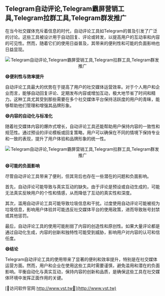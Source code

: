 ## **Telegram自动评论,Telegram霸屏营销工具,Telegram拉群工具,Telegram群发推广**

在当今社交媒体充斥着信息的时代，自动评论工具如Telegram的普及引发了广泛的讨论。这些工具被设计用于自动回复、评论或转发，以提高用户的互动率和内容的可见性。然而，随着它们的使用日益普及，其带来的便利性和可能的负面影响也日益显现。

 <center><img src="https://vst.tw/MP4/tuiguang/png/5.png" alt="Telegram自动评论,Telegram霸屏营销工具,Telegram拉群工具,Telegram群发推广"></center>

**😄便利性与效率提升**

自动评论工具最大的优势在于提高了用户的社交媒体运营效率。对于个人用户和企业而言，能够自动回复评论、定期发布内容或增加互动，极大地节省了时间和精力。这种工具尤其受到那些需要在多个社交媒体平台保持活跃度的用户的青睐，能够帮助他们管理和增强其品牌形象。

**😄内容的自动化与标准化**

随着社交媒体内容的爆炸式增长，自动评论工具还能帮助用户保持内容的一致性和规范性。通过预设的评论模板或回复策略，用户可以确保在不同的情境下保持专业和一致的表现，提升了用户体验和品牌形象的统一性。

 <center><img src="https://vst.tw/MP4/tuiguang/png/2.png" alt="Telegram自动评论,Telegram霸屏营销工具,Telegram拉群工具,Telegram群发推广"></center>

**😄可能的负面影响**

尽管自动评论工具带来了便利，但其背后也存在一些潜在的问题和负面影响。

首先，自动评论可能导致与真实互动的缺失。由于评论是预设或自动生成的，可能无法真实反映用户的个性和情感，从而降低了互动的真实性和深度。

其次，滥用自动评论工具可能导致垃圾信息和干扰。过度使用自动评论可能被视为垃圾信息，影响用户体验并可能违反社交媒体平台的使用政策，进而导致账号封禁或其他惩罚。

最后，自动评论工具的使用可能削弱了内容的创造性和原创性。如果大量评论都是通过自动化生成，内容的创新和独特性可能受到威胁，影响用户对内容的认可和信任度。

**😄结论**

Telegram自动评论工具的使用带来了显著的便利和效率提升，特别是在社交媒体运营方面。然而，用户和企业在使用这些工具时需要谨慎，避免滥用和潜在的负面影响。平衡自动化与真实互动，保持内容的创新和品质，是确保这些工具在社交媒体环境中发挥正面作用的关键。


[👻访问软件官网 http://www.vst.tw👻](http://www.vst.tw)
